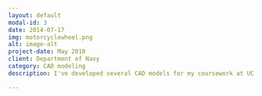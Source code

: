 ```yaml
---
layout: default
modal-id: 3
date: 2014-07-17
img: motorcyclewheel.png
alt: image-alt
project-date: May 2010
client: Department of Navy
category: CAD modeling
description: I've developed several CAD models for my coursework at UC Berkeley, for the Department of Navy, and just for fun. These files will be periodically uploaded to my <a href = "https://grabcad.com/simon-24/projects"> grabcad website </a>.

---
```

